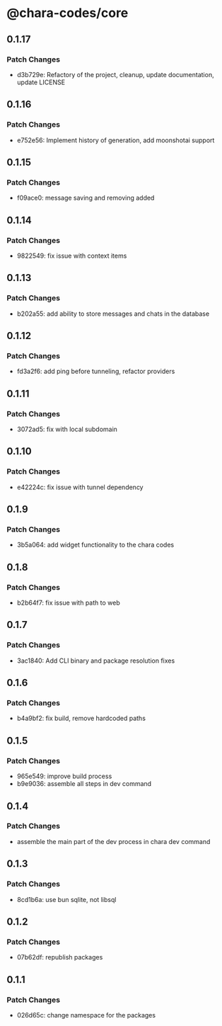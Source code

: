 # @chara-codes/core

## 0.1.17

### Patch Changes

- d3b729e: Refactory of the project, cleanup, update documentation, update LICENSE

## 0.1.16

### Patch Changes

- e752e56: Implement history of generation, add moonshotai support

## 0.1.15

### Patch Changes

- f09ace0: message saving and removing added

## 0.1.14

### Patch Changes

- 9822549: fix issue with context items

## 0.1.13

### Patch Changes

- b202a55: add ability to store messages and chats in the database

## 0.1.12

### Patch Changes

- fd3a2f6: add ping before tunneling, refactor providers

## 0.1.11

### Patch Changes

- 3072ad5: fix with local subdomain

## 0.1.10

### Patch Changes

- e42224c: fix issue with tunnel dependency

## 0.1.9

### Patch Changes

- 3b5a064: add widget functionality to the chara codes

## 0.1.8

### Patch Changes

- b2b64f7: fix issue with path to web

## 0.1.7

### Patch Changes

- 3ac1840: Add CLI binary and package resolution fixes

## 0.1.6

### Patch Changes

- b4a9bf2: fix build, remove hardcoded paths

## 0.1.5

### Patch Changes

- 965e549: improve build process
- b9e9036: assemble all steps in dev command

## 0.1.4

### Patch Changes

- assemble the main part of the dev process in chara dev command

## 0.1.3

### Patch Changes

- 8cd1b6a: use bun sqlite, not libsql

## 0.1.2

### Patch Changes

- 07b62df: republish packages

## 0.1.1

### Patch Changes

- 026d65c: change namespace for the packages
